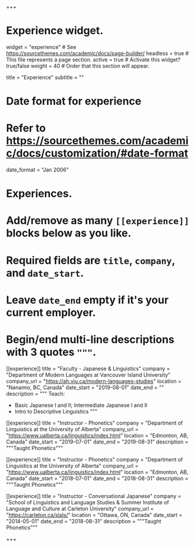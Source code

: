 +++
# Experience widget.
widget = "experience"  # See https://sourcethemes.com/academic/docs/page-builder/
headless = true  # This file represents a page section.
active = true  # Activate this widget? true/false
weight = 40  # Order that this section will appear.

title = "Experience"
subtitle = ""

# Date format for experience
#   Refer to https://sourcethemes.com/academic/docs/customization/#date-format
date_format = "Jan 2006"

# Experiences.
#   Add/remove as many `[[experience]]` blocks below as you like.
#   Required fields are `title`, `company`, and `date_start`.
#   Leave `date_end` empty if it's your current employer.
#   Begin/end multi-line descriptions with 3 quotes `"""`.
[[experience]]
  title = "Faculty - Japanese & Linguistics"
  company = "Department of Modern Languages at Vancouver Island University"
  company_url = "https://ah.viu.ca/modern-languages-studies"
  location = "Nanaimo, BC, Canada"
  date_start = "2019-08-01"
  date_end = ""
  description = """
  Teach:
  * Basic Japanese I and II; Intermediate Japanese I and II
  * Intro to Descriptive Linguistics
  """

[[experience]]
  title = "Instructor - Phonetics"
  company = "Department of Linguistics at the University of Alberta"
  company_url = "https://www.ualberta.ca/linguistics/index.html"
  location = "Edmonton, AB, Canada"
  date_start = "2019-07-01"
  date_end = "2019-08-31"
  description = """Taught Phonetics"""

[[experience]]
  title = "Instructor - Phonetics"
  company = "Department of Linguistics at the University of Alberta"
  company_url = "https://www.ualberta.ca/linguistics/index.html"
  location = "Edmonton, AB, Canada"
  date_start = "2018-07-01"
  date_end = "2018-08-31"
  description = """Taught Phonetics"""

[[experience]]
  title = "Instructor - Conversational Japanese"
  company = "School of Linguistics and Language Studies & Summer Institute of Language and Culture at Carleton University"
  company_url = "https://carleton.ca/slals/"
  location = "Ottawa, ON, Canada"
  date_start = "2014-05-01"
  date_end = "2018-08-31"
  description = """Taught Phonetics"""

+++
